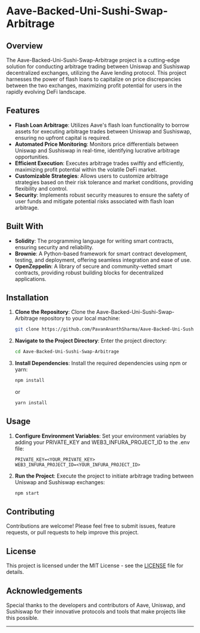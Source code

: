 
# Aave-Backed-Uni-Sushi-Swap-Arbitrage

## Overview

The Aave-Backed-Uni-Sushi-Swap-Arbitrage project is a cutting-edge solution for conducting arbitrage trading between Uniswap and Sushiswap decentralized exchanges, utilizing the Aave lending protocol. This project harnesses the power of flash loans to capitalize on price discrepancies between the two exchanges, maximizing profit potential for users in the rapidly evolving DeFi landscape.

## Features

- **Flash Loan Arbitrage**: Utilizes Aave's flash loan functionality to borrow assets for executing arbitrage trades between Uniswap and Sushiswap, ensuring no upfront capital is required.
- **Automated Price Monitoring**: Monitors price differentials between Uniswap and Sushiswap in real-time, identifying lucrative arbitrage opportunities.
- **Efficient Execution**: Executes arbitrage trades swiftly and efficiently, maximizing profit potential within the volatile DeFi market.
- **Customizable Strategies**: Allows users to customize arbitrage strategies based on their risk tolerance and market conditions, providing flexibility and control.
- **Security**: Implements robust security measures to ensure the safety of user funds and mitigate potential risks associated with flash loan arbitrage.

## Built With

- **Solidity**: The programming language for writing smart contracts, ensuring security and reliability.
- **Brownie**: A Python-based framework for smart contract development, testing, and deployment, offering seamless integration and ease of use.
- **OpenZeppelin**: A library of secure and community-vetted smart contracts, providing robust building blocks for decentralized applications.

## Installation

1. **Clone the Repository**: Clone the Aave-Backed-Uni-Sushi-Swap-Arbitrage repository to your local machine:
   ```bash
   git clone https://github.com/PavanAnanthSharma/Aave-Backed-Uni-Sushi-Swap-Arbitrage.git
   ```
   
2. **Navigate to the Project Directory**: Enter the project directory:
   ```bash
   cd Aave-Backed-Uni-Sushi-Swap-Arbitrage
   ```

3. **Install Dependencies**: Install the required dependencies using npm or yarn:
   ```bash
   npm install
   ```
   or
   ```bash
   yarn install
   ```

## Usage

1. **Configure Environment Variables**: Set your environment variables by adding your PRIVATE_KEY and WEB3_INFURA_PROJECT_ID to the .env file:
   ```dotenv
   PRIVATE_KEY=<YOUR_PRIVATE_KEY>
   WEB3_INFURA_PROJECT_ID=<YOUR_INFURA_PROJECT_ID>
   ```

2. **Run the Project**: Execute the project to initiate arbitrage trading between Uniswap and Sushiswap exchanges:
   ```bash
   npm start
   ```
   
## Contributing

Contributions are welcome! Please feel free to submit issues, feature requests, or pull requests to help improve this project.

## License

This project is licensed under the MIT License - see the [LICENSE](LICENSE) file for details.

## Acknowledgements

Special thanks to the developers and contributors of Aave, Uniswap, and Sushiswap for their innovative protocols and tools that make projects like this possible.

---
